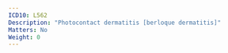 ```yaml
---
ICD10: L562
Description: "Photocontact dermatitis [berloque dermatitis]"
Matters: No
Weight: 0
---
```


